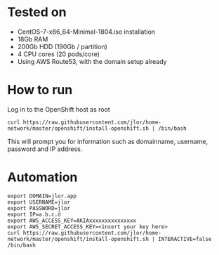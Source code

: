 # Tested on
- CentOS-7-x86_64-Minimal-1804.iso installation
- 18Gb RAM
- 200Gb HDD (190Gb / partition)
- 4 CPU cores (20 pods/core)
- Using AWS Route53, with the domain setup already

# How to run
Log in to the OpenShift host as root

`curl https://raw.githubusercontent.com/jlor/home-network/master/openshift/install-openshift.sh | /bin/bash`

This will prompt you for information such as domainname, username, password and IP address.

# Automation
```
export DOMAIN=jlor.app
export USERNAME=jlor
export PASSWORD=jlor
export IP=a.b.c.d
export AWS_ACCESS_KEY=AKIAxxxxxxxxxxxxxxx
export AWS_SECRET_ACCESS_KEY=<insert your key here>
curl https://raw.githubusercontent.com/jlor/home-network/master/openshift/install-openshift.sh | INTERACTIVE=false /bin/bash
```
